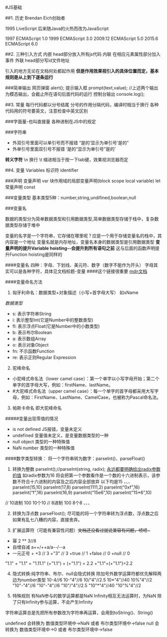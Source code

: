 #JS基础

##1. 历史
Brendan Eich创始者

1995 LiveScript
后来随Java的火热而改为JavaScript

1997 ECMAScript 1.0
1999 ECMAScript 3.0
2009.12 ECMAScript 5.0
2015.6 ECMAScript 6.0

##2. 三种引入方式
内嵌 head部分放入所有js代码
内联 在相应元素属性部分加入事件
外联 head部分写id文件地址

引入的地方无论在文档何处都起作用
**但是作用效果视引入的具体位置而定，基本规则是从上到下逐条运行**

###简单输出
网页弹窗 alert();
提示输入框 prompt(text,value);
//上述两个输出为模态输出，会截止所在语句后面代码的运行
控制台输出 console.log();

##3. 常量
每行代码都以分号结尾
分号的作用分隔代码，编译时相当于换行
各种代码用的符号要英文，注意检查中英文区别

###字面量-也叫直接量
各种进制在JS中的规定

###字符串
- 外双引号里面可以单引号而不报错
“是的‘显示为单引号’是的”
- 外单引号里面双引号不报错
‘是的“显示为单引号”是的’

**转义字符**
\n 换行
\t 缩进相当于按一下tab键，效果视浏览器而定

##4. 变量 Variables  标识符 identifier

###声明
变量声明 var
块作用域的局部变量声明(block scope local variable) let
常量声明 const

###变量类型
基本类型5种：number,string,undifined,boolean,null

###变量名

数据的类型分为简单数据类型和引用数据类型,简单数据类型存储于栈中，复杂数据类型存储于堆中

变量的名字是一个字符串，它存储在哪里呢？应是一个用于存储变量名的栈中，其内容是一个地址
变量名就是内存地址，变量名本身的数据类型是引用数据类型
**变量声明的提升Variable hoisting--会提升到所有语句之前**
这与后面的函数声明提升Function hoisting是同样的

####变量名
四种：字母、下划线、美元符、数字（数字不能作为开头）
字母其实可以是各种字符，具体见文档标题-变量
####这个链接很重要 [ mdn文档 ](https://developer.mozilla.org/zh-CN/docs/Web/JavaScript/Guide/Grammar_and_types)

####变量命名方法
1. 匈牙利命名：数据类型+对象描述（小写+首字母大写） 如sName

*数据类型*
- s: 表示字符串String
- i: 表示整型Int(它是Number中的整数类型)
- fl: 表示浮点Float(它是Number中的小数类型)
- b: 表示布尔Boolean
- a: 表示数组Array
- o: 表示对象Object
- fn: 不示函数Function
- re: 表示正则Regular Expression

2. 驼峰命名
* 小驼峰式命名法（lower camel case）：第一个单字以小写字母开始；第二个单字的首字母大写，例如：firstName、lastName。
* #大驼峰式命名法（upper camel case）：每一个单字的首字母都采用大写字母，例如：FirstName、LastName、CamelCase，也被称为Pascal命名法。

3. 帕斯卡命名
即大驼峰命名

#####变量出现零值的情况
* is not defined JS报错，变量未定义
* undefined      变量值未定义，是变量数据类型的一种
* null object    类型的一种特殊值
* NaN number     类型的一种特殊值

####数字类型转换：
将一个字符串转为数字：parseInt()、parseFloat()

1. 转换为整数 parseInt();//parseInt(string, radix);
    [永远都要明确给出radix参数的值](https://developer.mozilla.org/zh-CN/docs/Web/JavaScript/Reference/Global_Objects/parseInt)
    如radix参数为16 将会把第一个参数看作是一个数的十六进制表示，该参数不符合十六进制的内容及之后内容全部放弃
   以下均是15
   、、、
            parseInt(15,10)
			parseInt(17,8)
			parseInt(1111,2)
			parseInt(“0xf”,16)
			parseInt(“f”,16)
			parseInt(16,9)
			parseInt(“15e6”,10)
			parseInt(“15*6”,10)

//          10进制 100 10个10
//          8进制  100 8个8
    、、、

2. 转换为浮点数 parseFlost();
尽可能的将一个字符串转为浮点数，浮点数之后如果有乱七八糟的内容，直接舍弃。

3. 扩展运算符（可能有兼容性问题）~~文档还没看过就说兼容有问题，啧啧~~~
* 幂 2 ** 3//8
* 自增自减 a++/++a/a--/--a
* 一元正号 +
+3     // 3
+"3"   // 3
+true  // 1
+false // 0
+null  // 0

"1.1" + "1.1" = "1.11.1"
(+"1.1") + (+"1.1") = 2.2 
+"1.1"+(+"1.1")=2.2

4. 隐式转换:纯字符串、布尔、null会隐式转换
除加号外数学运算符都优先解释两边为number类型
10-4//6
10-"4"//6
10/"4"//2.5
10*"4"//40
10%"4"//2
"10"-"4"//6
"10"-"4"//6
"10"/"4"//2.5
"10"*"4"//40
"10"%"4"//2


5. 特殊规则
有NaN参与的数学运算都是NaN
Infinity相互无法运算时，为NaN
除了只有Infinity参与运算，不会产生Infinity

字符串运算总是先把所有参数改为字符串再运算，会用到toString()、String()

undefined 会转换为 数值类型环境中->NaN 或者 布尔类型环境中->false
null 会转换为 数值类型环境中->0 或者 布尔类型环境中->false